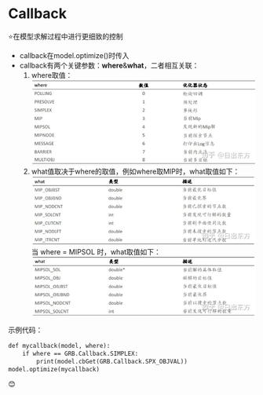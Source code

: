 # Callback

:star:在模型求解过程中进行更细致的控制

* callback在model.optimize()时传入
* callback有两个关键参数：**where**&**what**，二者相互关联：
    1. where取值：
![](./images/image.png)
    2. what值取决于where的取值，例如where取MIP时，what取值如下：
![](./images/image-1.png)
当 where = MIPSOL 时，what取值如下：
![](./images/image-2.png)

示例代码：
```
def mycallback(model, where):
    if where == GRB.Callback.SIMPLEX:
        print(model.cbGet(GRB.Callback.SPX_OBJVAL))
model.optimize(mycallback)
```
&#x1F60A;
